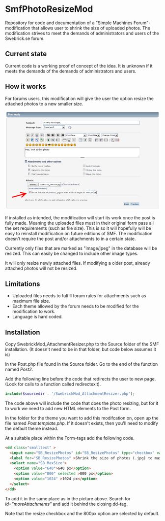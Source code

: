 # SmfPhotoResizeMod
Repository for code and documentation of a "Simple Machines Forum"-modification that allows user to shrink the size of uploaded photos. The modification strives to meet the demands of administrators and users of the Swebrick.se forum.

## Current state
Current code is a working proof of concept of the idea. It is unknown if it meets the demands of the demands of administrators and users. 

## How it works
For forums users, this modification will give the user the option resize the attached photos to a new smaller size. 

![Proof of concept image](https://github.com/henrikzwomp/SmfPhotoResizeMod/blob/master/modification_poc01.png "Proof of concept image")

If installed as intended, the modification will start its work once the post is fully made. Meaning the uploaded files must in their original form pass all the set requirements (such as file size). This is so it will hopefully will be easy to reinstall modification on future editions of SMF. The modification doesn't require the post and/or attachments to in a certain state. 

Currently only files that are marked as "image/jpeg" in the database will be resized. This can easily be changed to include other image types.

It will only resize newly attached files. If modifying a older post, already attached photos will not be resized.

## Limitations
- Uploaded files needs to fulfill forum rules for attachments such as maximum file size.
- Each theme allowed by the forum needs to be modified for the modification to work.
- Language is hard coded.

## Installation
Copy SwebrickMod_AttachmentResizer.php to the Source folder of the SMF installation. (It doesn't need to be in that folder, but code below assumes it is)

In the Post.php file found in the Source folder. Go to the end of the function named *Post2*. 

Add the following line before the code that redirects the user to new page. (Look for calls to a function called redirectexit). 

```php
include($sourcedir . '/SwebrickMod_AttachmentResizer.php');
```

The code above will include the code that does the photo resizing, but for it to work we need to add new HTML elements to the Post form. 

In the folder for the theme you want to add this modifcation on, open up the file named *Post.template.php*. If it doesn't exists, then you'll need to modify the default theme instead. 

At a suitable place within the Form-tags add the following code. 

```html
<dd class="smalltext" >
  <input name="SB_ResizePhotos" id="SB_ResizePhotos" type="checkbox" value="SB_ResizePhotos" checked >
  <label for="SB_ResizePhotos" >Shrink the size of photos (.jpg) to max width &amp; height of </label>
  <select name="SB_MaxSize">
    <option value="640">640 px</option>
    <option value="800" selected >800 px</option>
    <option value="1024" >1024 px</option>
  </select>
</dd>
```

To add it in the same place as in the picture above. Search for *id="moreAttachments"* and add it behind the closing dd-tag.

Note that the resize checkbox and the 800px option are selected by default.
